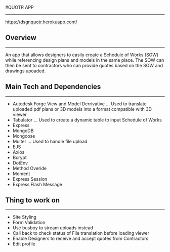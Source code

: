 #QUOTR APP
___

https://dsgnquotr.herokuapp.com/

## Overview
___
An app that allows designers to easily create a Schedule of Works (SOW) while referencing design plans and models in the same place. The SOW can then be sent to contractors who can provide quotes based on the SOW and drawings upoaded.

## Main Tech and Dependencies
___
* Autodesk Forge View and Model Derrivative
... Used to translate uploaded pdf plans or 3D models into a format compatible with 3D viewer
* Tabulator
... Used to create a dynamic table to input Schedule of Works
* Express
* MongoDB
* Mongoose
* Multer
... Used to handle file upload
* EJS
* Axios
* Bcrypt
* DotEnv
* Method Overide
* Moment
* Express Session
* Express Flash Message


## Thing to work on
___
* Site Styling
* Form Validation
* Use busboy to stream uploads instead
* Call back to check status of File translation before loading viewer
* Enable Designers to receive and accept quotes from Contractors
* Edit profile